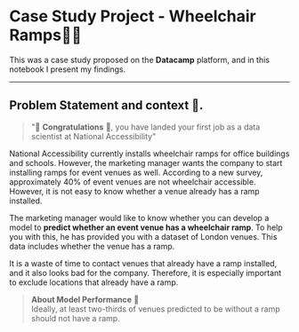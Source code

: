# Case Study Project - Wheelchair Ramps👩‍🦽

This was a case study proposed on the **Datacamp** platform, and in this notebook I present my findings.

---

## Problem Statement and context 📝.

> "🎊 <b>Congratulations</b> 🎉, you have landed your first job as a data scientist at National Accessibility"

 National Accessibility currently installs wheelchair ramps for office buildings and schools.
However, the marketing manager wants the company to start installing ramps for event venues as well. According to a new survey, approximately 40% of event venues are not wheelchair accessible. However, it is not easy to know whether a venue already has a ramp installed.

The marketing manager would like to know whether you can develop a model to **predict whether an event venue has a wheelchair ramp**. To help you with this, he has provided you with a dataset of London venues. This data includes whether the venue has a ramp.

It is a waste of time to contact venues that already have a ramp installed, and it also looks bad for the company. Therefore, it is especially important to exclude locations that already have a ramp. 

> **About Model Performance** 🎯 <br>
>Ideally, at least two-thirds of venues predicted to be without a ramp should not have a ramp.
